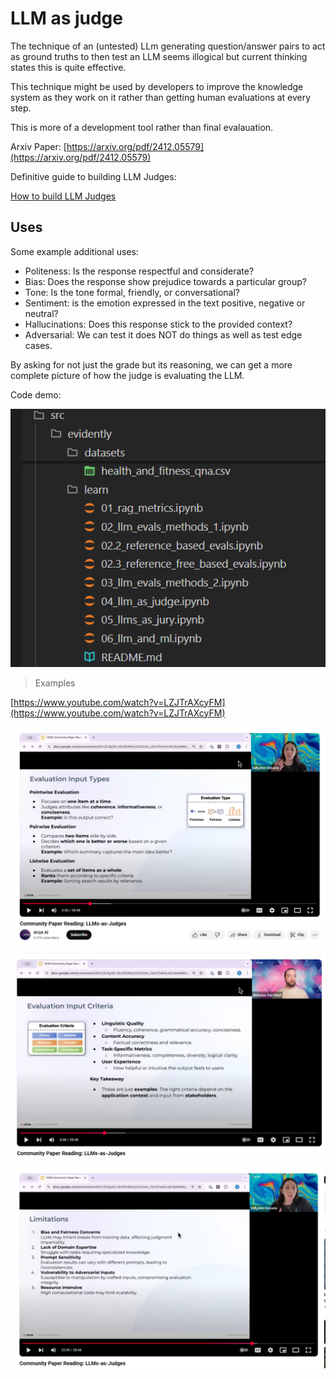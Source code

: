# LLM as judge

The technique of an (untested) LLm generating question/answer pairs to act as ground truths to then test an LLM seems illogical but current thinking states this is quite effective.

This technique might be used by developers to improve the knowledge system as they work on it rather than getting human evaluations at every step.

This is more of a development tool rather than final evalauation.

Arxiv Paper: [https://arxiv.org/pdf/2412.05579](https://arxiv.org/pdf/2412.05579)

Definitive guide to building LLM Judges:

[How to build LLM Judges](https://hamel.dev/blog/posts/llm-judge/)

## Uses

Some example additional uses:

- Politeness: Is the response respectful and considerate?
- Bias: Does the response show prejudice towards a particular group?
- Tone: Is the tone formal, friendly, or conversational?
- Sentiment: is the emotion expressed in the text positive, negative or neutral?
- Hallucinations: Does this response stick to the provided context?
- Adversarial: We can test it does NOT do things as well as test edge cases.

By asking for not just the grade but its reasoning, we can get a more complete picture of how the judge is evaluating the LLM.

Code demo:

![llm as judge](../images/llm_judge/llm-as-judge-code-files.png)

> Examples

[https://www.youtube.com/watch?v=LZJTrAXcyFM](https://www.youtube.com/watch?v=LZJTrAXcyFM)

![llm as judge](../images/llm_judge/llm-as-judge-single-mulitple-items.png)

![llm as judge](../images/llm_judge/llm-judge-criteria.png)

![llm as judge](../images/llm_judge/llm-judge-limitations.png)
